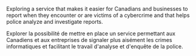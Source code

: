 
Exploring a service that makes it easier for Canadians and businesses to report when they encounter or are victims of a cybercrime and that helps police analyze and investigate reports. 

Explorer la possibilité de mettre en place un service permettant aux Canadiens et aux entreprises de signaler plus aisément les crimes informatiques et facilitant le travail d'analyse et d'enquête de la police.
